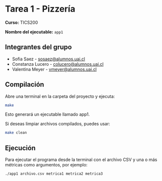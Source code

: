 # Tarea 1 - Pizzería

**Curso:** TICS200  

**Nombre del ejecutable:** `app1`

## Integrantes del grupo

- Sofia Saez - sosaez@alumnos.uai.cl
- Constanza Lucero - colucero@alumnos.uai.cl
- Valentina Meyer - vmeyer@alumnos.uai.cl

## Compilación

Abre una terminal en la carpeta del proyecto y ejecuta:

```bash
make
```

Esto generará un ejecutable llamado app1.

Si deseas limpiar archivos compilados, puedes usar:

```bash
make clean
```

## Ejecución

Para ejecutar el programa desde la terminal con el archivo CSV y una o más métricas como argumentos, por ejemplo:

```bash
./app1 archivo.csv metrica1 metrica2 metrica3
```
